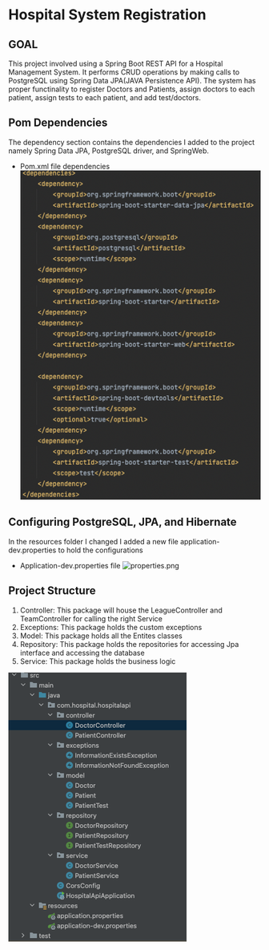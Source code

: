 # Hospital System Registration

## GOAL


This project involved using a Spring Boot REST API for a Hospital Management System. It performs CRUD operations by making calls to PostgreSQL using Spring Data JPA(JAVA Persistence API). The system has proper functinality to register Doctors and Patients, assign doctors to each patient, assign tests to each patient, and add test/doctors. 

## Pom Dependencies
The dependency section contains the dependencies I added to the project namely Spring Data JPA, PostgreSQL driver, and SpringWeb.
- Pom.xml file dependencies
![dependencies.png](images/dependencies.png)

## Configuring PostgreSQL, JPA, and Hibernate
In the resources folder I changed I added a new file application-dev.properties to hold the configurations
- Application-dev.properties file
![properties.png](images/properties.png)

## Project Structure
1.  Controller: This package will house the LeagueController and TeamController for calling the right Service
2.  Exceptions: This package holds the custom exceptions
3.  Model: This package holds all the Entites classes
4.  Repository: This package holds the repositories for accessing Jpa interface and accessing the database
5.  Service: This package holds the business logic

![structure.png](images/structure.png)
